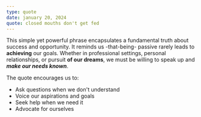 ```yaml
---
type: quote
date: january 20, 2024
quote: closed mouths don't get fed
---
```


This simple yet powerful phrase encapsulates a fundamental truth about success and opportunity. It reminds us \-that-being\- passive rarely leads to **achieving** our goals. Whether in professional settings, personal relationships, or pursuit __of our dreams__, we must be willing to speak up and ***make our needs known***.

The quote encourages us to:
- Ask questions when we don't understand
- Voice our aspirations and goals
- Seek help when we need it
- Advocate for ourselves 